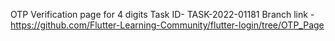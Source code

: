 
OTP Verification page for 4 digits
Task ID- TASK-2022-01181
Branch link - https://github.com/Flutter-Learning-Community/flutter-login/tree/OTP_Page